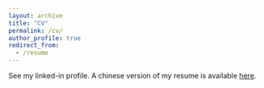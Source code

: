 ```yaml
---
layout: archive
title: "CV"
permalink: /cv/
author_profile: true
redirect_from:
  - /resume
---
```


See my linked-in profile. A chinese version of my resume is available [here](https://github.com/Jiajie-Mei/resume/blob/zh_CN/resume-zh_CN.pdf).

